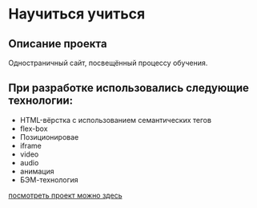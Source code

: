 # Научиться учиться

## **Описание проекта**

Одностраничный сайт, посвещённый процессу обучения.

## **При разработке использовались следующие технологии:**

- HTML-вёрстка с использованием семантических тегов
- flex-box
- Позиционировае
- iframe
- video
- audio
- анимация
- БЭМ-технология

[посмотреть проект можно здесь](https://tereneka.github.io/how-to-learn/index.html)
